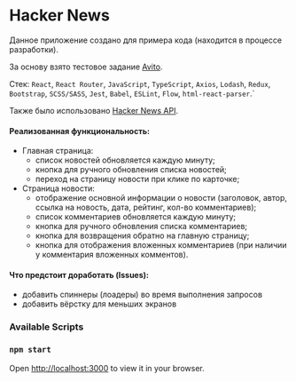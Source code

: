 # Hacker News

Данное приложение создано для примера кода (находится в процессе разработки).

За основу взято тестовое задание [Avito](https://github.com/avito-tech/sx-frontend-trainee-assignment).

Стек: `React`, `React Router`, `JavaScript`, `TypeScript`, `Axios`, `Lodash`, `Redux`, `Bootstrap`, `SCSS/SASS`, `Jest`, `Babel`, `ESLint`, `Flow`, `html-react-parser`.`

Также было использовано [Hacker News API](https://github.com/HackerNews/API).

#### Реализованная функциональность:
- Главная страница:
  - список новостей обновляется каждую минуту;
  - кнопка для ручного обновления списка новостей;
  - переход на страницу новости при клике по карточке;
- Страница новости:
  - отображение основной информации о новости (заголовок, автор, ссылка на новость, дата, рейтинг, кол-во комментариев);
  - список комментариев обновляется каждую минуту;
  - кнопка для ручного обновления списка комментариев;
  - кнопка для возвращения обратно на главную страницу;
  - кнопка для отображения вложенных комментариев (при наличии у комментария вложенных комментов).


#### Что предстоит доработать (Issues):
- добавить спиннеры (лоадеры) во время выполнения запросов
- добавить вёрстку для меньших экранов

### Available Scripts

### `npm start`

Open [http://localhost:3000](http://localhost:3000) to view it in your browser.